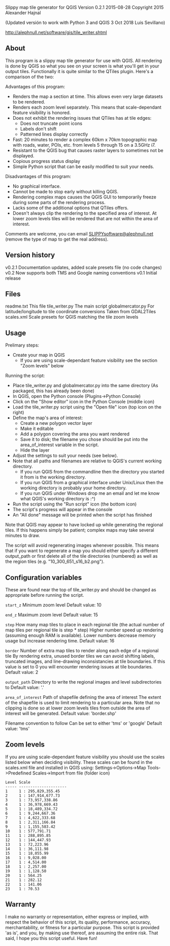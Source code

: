 Slippy map tile generator for QGIS
Version 0.2.1 2015-08-28
Copyright 2015 Alexander Hajnal

(Updated versión to work with Python 3 and QGIS 3 Oct 2018 Luis Sevillano)

http://alephnull.net/software/gis/tile_writer.shtml

About
--------------------------------------------------------------------------------
This program is a slippy map tile generator for use with QGIS. All rendering is
done by QGIS so what you see on your screen is what you'll get in your output
tiles. Functionally it is quite similar to the QTiles plugin. Here's a
comparison of the two:

Advantages of this program:
 - Renders the map a section at time.
   This allows even very large datasets to be rendered.
 - Renders each zoom level separately.
   This means that scale-dependant feature visibility is honored.
 - Does not exhibit the rendering issues that QTiles has at tile edges:
   - Does not truncate point icons
   - Labels don't shift
   - Patterned lines display correctly
 - Fast: 20 minutes to render a complex 60km x 70km topographic map with 
   roads, water, POIs, etc. from levels 5 through 15 on a 3.5GHz i7.
 - Resistant to the QGIS bug that causes raster layers to sometimes not be 
   displayed.
 - Copious progress status display
 - Simple Python script that can be easily modified to suit your needs.

Disadvantages of this program:
 - No graphical interface.
 - Cannot be made to stop early without killing QGIS.
 - Rendering complex maps causes the QGIS GUI to temporarily freeze during 
   some parts of the rendering process.
 - Lacks some of the additional options that QTiles offers.
 - Doesn't always clip the rendering to the specified area of interest.
   At lower zoom levels tiles will be rendered that are not within the area 
   of interest.

Comments are welcome, you can email SLIPPYsoftware@alephnull.net
(remove the type of map to get the real address).


Version history
--------------------------------------------------------------------------------
v0.2.1 Documentation updates, added scale presets file (no code changes)
v0.2   Now supports both TMS and Google naming conventions
v0.1   Initial release


Files
--------------------------------------------------------------------------------
readme.txt         This file
tile_writer.py     The main script
globalmercator.py  For latitude/longitude to tile coordinate conversions
                   Taken from GDAL2Tiles
scales.xml         Scale presets for QGIS matching the tile zoom levels


Usage
--------------------------------------------------------------------------------
Prelimary steps:
 - Create your map in QGIS
   - If you are using scale-dependant feature visibility see the section 
     "Zoom levels" below

Running the script:
 - Place tile_writer.py and globalmercator.py into the same directory
   (As packaged, this has already been done)
 - In QGIS, open the Python console (Plugins->Python Console)
 - Click on the "Show editor" icon in the Python Console (middle icon)
 - Load the tile_writer.py script using the "Open file" icon 
   (top icon on the right)
 - Define the map's area of interest:
   - Create a new polygon vector layer
   - Make it editable
   - Add a polygon covering the area you want rendered
   - Save it to disk; the filename you chose should be put into the 
     area_of_interest variable in the script.
   - Hide the layer
 - Adjust the settings to suit your needs (see below).
 - Note that all paths and filenames are relative to QGIS's current working 
   directory.
   - If you run QGIS from the commandline then the directory you started it 
     from is the working directory.
   - If you run QGIS from a graphical interface under Unix/Linux then the 
     working directory is probably your home directory.
   - If you run QGIS under Windows drop me an email and let me know what 
     QGIS's working directory is :^)
 - Run the script using the "Run script" icon (the bottom icon)
 - The script's progress will appear in the console
 - An "All done" message will be printed when the script has finished

Note that QGIS may appear to have locked up while generating the regional tiles.
If this happens simply be patient; complex maps may take several minutes to 
draw.

The script will avoid regenerating images whenever possible.  This means that 
if you want to regenerate a map you should either specify a different 
output_path or first delete all of the tile directories (numbered) as well as 
the region tiles (e.g. "10_300_651_s16_b2.png").


Configuration variables
--------------------------------------------------------------------------------
These are found near the top of tile_writer.py and should be changed as 
appropriate before running the script.

`start_z`
  Minimum zoom level 
  Default value: 10

`end_z`
  Maximum zoom level 
  Default value: 15

`step`
  How many map tiles to place in each regional tile
  (the actual number of map tiles per regional tile is step * step) 
  Higher number speed up rendering (assuming enough RAM is available).
  Lower numbers decrease memory usage but increase rendering time.
  Default value: 16

`border`
  Number of extra map tiles to render along each edge of a regional tile
  By rendering extra, unused border tiles we can avoid shifting labels, 
  truncated images, and line-drawing inconsistancies at tile boundaries. 
  If this value is set to 0 you will encounter rendering issues at tile 
  boundaries.
  Default value: 2

`output_path`
  Directory to write the regional images and level subdirectories to 
  Default value: '.'

`area_of_interest`
  Path of shapefile defining the area of interest
  The extent of the shapefile is used to limit rendering to a particular area. 
  Note that no clipping is done so at lower zoom levels tiles from outside the 
  area of interest will be generated. 
  Default value: 'border.shp'

Filename convention to follow
  Can be set to either 'tms' or 'google'
  Default value: 'tms'


Zoom levels
--------------------------------------------------------------------------------
If you are using scale-dependant feature visibility you should use the scales 
listed below when deciding visibility.
These scales can be found in the scales.xml file and installed in QGIS using:
Settings->Options->Map Tools->Predefined Scales->Import from file (folder icon)

    Level Scale
    ----- ---------------------
    1     1 : 295,829,355.45
    2     1 : 147,914,677.73
    3     1 : 73,957,338.86
    4     1 : 36,978,669.43
    5     1 : 18,489,334.72
    6     1 : 9,244,667.36
    7     1 : 4,622,333.68
    8     1 : 2,311,166.84
    9     1 : 1,155,583.42
    10    1 : 577,791.71
    11    1 : 288,895.85
    12    1 : 144,447.93
    13    1 : 72,223.96
    14    1 : 36,111.98
    15    1 : 18,055.99
    16    1 : 9,028.00
    17    1 : 4,514.00
    18    1 : 2,257.00
    19    1 : 1,128.50
    20    1 : 564.25
    21    1 : 282.12
    22    1 : 141.06
    23    1 : 70.53


Warranty
--------------------------------------------------------------------------------
I make no warranty or representation, either express or implied, with respect
the behavior of this script, its quality, performance, accuracy,
merchantability, or fitness for a particular purpose. This script is provided
'as is', and you, by making use thereof, are assuming the entire risk. That
said, I hope you this script useful. Have fun!
